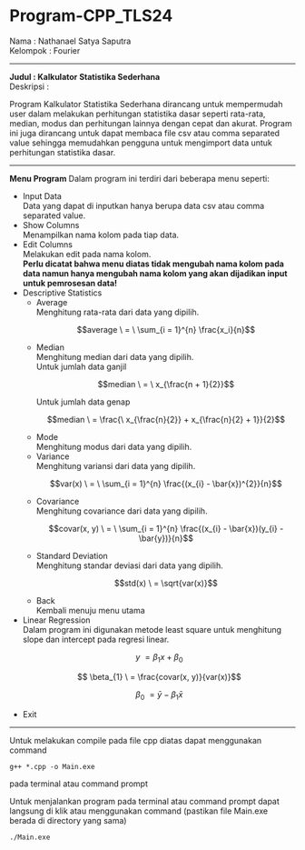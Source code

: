 # Program-CPP_TLS24
Nama         : Nathanael Satya Saputra <br />
Kelompok     : Fourier

-----
**Judul        : Kalkulator Statistika Sederhana** <br />
Deskripsi      : <br />

Program Kalkulator Statistika Sederhana dirancang untuk mempermudah user dalam melakukan perhitungan statistika dasar seperti rata-rata, median, modus dan perhitungan lainnya dengan cepat dan akurat. Program ini juga dirancang untuk dapat membaca file csv atau comma separated value sehingga memudahkan pengguna untuk mengimport data untuk perhitungan statistika dasar.

---
**Menu Program**
Dalam program ini terdiri dari beberapa menu seperti:
- Input Data <br /> 
  Data yang dapat di inputkan hanya berupa data csv atau comma separated value.
- Show Columns <br />
  Menampilkan nama kolom pada tiap data.
- Edit Columns <br />
  Melakukan edit pada nama kolom. <br />
  **Perlu dicatat bahwa menu diatas tidak mengubah nama kolom pada data namun hanya mengubah nama kolom yang akan dijadikan input untuk pemrosesan data!**
- Descriptive Statistics
  -  Average<br />
     Menghitung rata-rata dari data yang dipilih. <br />
     ```math
     average \ = \ \sum_{i = 1}^{n} \frac{x_i}{n}
     ```
  -  Median<br />
     Menghitung median dari data yang dipilih. <br />
     Untuk jumlah data ganjil <br />
     ```math
     median \ = \ x_{\frac{n + 1}{2}}
     ```
     Untuk jumlah data genap <br />
     ```math
     median \ = \frac{\ x_{\frac{n}{2}} + x_{\frac{n}{2} + 1}}{2}
     ```
  -  Mode<br />
     Menghitung modus dari data yang dipilih.
  -  Variance<br />
     Menghitung variansi dari data yang dipilih. 
     ```math
     var(x) \ = \ \sum_{i = 1}^{n} \frac{(x_{i} - \bar{x})^{2}}{n}
     ```
  -  Covariance<br />
     Menghitung covariance dari data yang dipilih.
     ```math
     covar(x, y) \ = \ \sum_{i = 1}^{n} \frac{(x_{i} - \bar{x})(y_{i} - \bar{y})}{n}
     ```
  -  Standard Deviation<br />
     Menghitung standar deviasi dari data yang dipilih.
     ```math
     std(x) \ = \sqrt{var(x)}
     ```
  -  Back<br />
     Kembali menuju menu utama
- Linear Regression<br />
  Dalam program ini digunakan metode least square untuk menghitung slope dan intercept pada regresi linear.
  ```math
     y \ = \beta_{1} x + \beta_{0}
  ```
  ```math
     \beta_{1} \ = \frac{covar(x, y)}{var(x)}
  ```
  ```math
     \beta_{0} \ = \bar{y} - \beta_{1} \bar{x}
  ```
- Exit
-----

Untuk melakukan compile pada file cpp diatas dapat menggunakan command
```
g++ *.cpp -o Main.exe
```
pada terminal atau command prompt

Untuk menjalankan program pada terminal atau command prompt dapat langsung di klik atau menggunakan command (pastikan file Main.exe berada di directory yang sama)
```
./Main.exe
```
